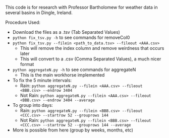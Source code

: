 This code is for research with Professor Bartholomew for weather data in several basins in Dingle, Ireland.

Procedure Used:
- Download the files as a .tsv (Tab Separated Values)
- `python fix_tsv.py -h` to see commands for removeCol0
- `python fix_tsv.py --filein <path_to_data.tsv> --fileout <AAA.csv>`
  - This will remove the index column and remove weirdness that occurs later
  - This will convert to a .csv (Comma Separated Values), a much nicer format
- `python aggregateN.py -h` to see commands for aggregateN
    - This is the main workhorse implemented
- To fix the 5 minute intervals:
    - Rain:     `python aggregateN.py --filein <AAA.csv> --fileout <BBB.csv> --endrow 3404`
    - Not Rain: `python aggregateN.py --filein <AAA.csv> --fileout <BBB.csv> --endrow 3404 --average`
- To group into days:
    - Rain:     `python aggregateN.py --filein <BBB.csv> --fileout <CCC.csv> --startrow 52 --grouprows 144`
    - Not Rain: `python aggregateN.py --filein <BBB.csv> --fileout <CCC.csv> --startrow 52 --grouprows 144 --average`
- More is possible from here (group by weeks, months, etc) 

